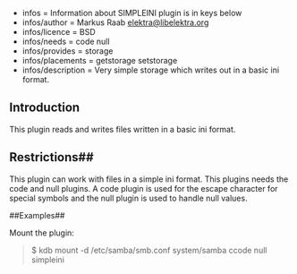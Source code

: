 - infos = Information about SIMPLEINI plugin is in keys below
- infos/author = Markus Raab <elektra@libelektra.org>
- infos/licence = BSD
- infos/needs = code null
- infos/provides = storage
- infos/placements = getstorage setstorage
- infos/description = Very simple storage which writes out in a basic ini format.


## Introduction ##

This plugin reads and writes files written in a basic ini format.

## Restrictions##

This plugin can work with files in a simple ini format. This plugins needs the code and null plugins. 
A code plugin is used for the escape character for special symbols and the null plugin
is used to handle null values.

##Examples##

Mount the plugin:
>$ kdb mount -d /etc/samba/smb.conf system/samba ccode null simpleini
